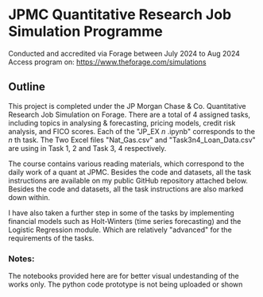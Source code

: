 # JPMC Quantitative Research Job Simulation Programme
Conducted and accredited via Forage between July 2024 to Aug 2024
Access program on: https://www.theforage.com/simulations

## Outline
This project is completed under the JP Morgan Chase & Co. Quantitative Research Job Simulation on Forage. There are a total of 4 assigned tasks, including topics in analysing & forecasting, pricing models, credit risk analysis, and FICO scores. Each of the "JP_EX $n$ .ipynb" corresponds to the $n$ th task. The Two Excel files "Nat_Gas.csv" and "Task3n4_Loan_Data.csv" are using in Task 1, 2 and Task 3, 4 respectively.

The course contains various reading materials, which correspond to the daily work of a quant at JPMC. Besides the code and datasets, all the task instructions are available on my public GitHub repository attached below. Besides the code and datasets, all the task instructions are also marked down within.

I have also taken a further step in some of the tasks by implementing financial models such as Holt-Winters (time series forecasting) and the Logistic Regression module. Which are relatively "advanced" for the requirements of the tasks.

### Notes:
The notebooks provided here are for better visual undestanding of the works only. The python code prototype is not being uploaded or shown
